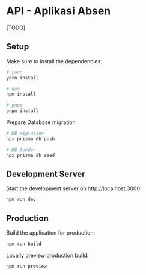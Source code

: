 # API - Aplikasi Absen

[TODO]

## Setup

Make sure to install the dependencies:

```bash
# yarn
yarn install

# npm
npm install

# pnpm
pnpm install
```

Prepare Database migration

```bash
# DB migration
npx prisma db push

# DB Seeder
npx prisma db seed
```

## Development Server

Start the development server on http://localhost:3000

```bash
npm run dev
```

## Production

Build the application for production:

```bash
npm run build
```

Locally preview production build:

```bash
npm run preview
```
